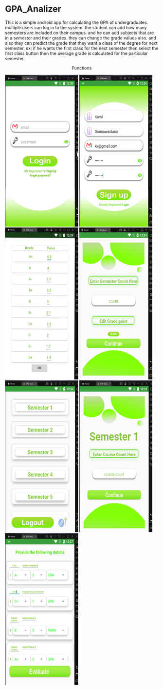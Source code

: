 # GPA_Analizer

<p>This is a simple android app for calculating the GPA of undergraduates. multiple users can log in to the system. the student can add how many semesters are included on their campus. and he can add subjects that are in a semester and their grades. they can change the grade values also. and also they can predict the grade that they want a class of the degree for next semester. ex: if he wants the first class for the next semester then select the first class button then the average grade is calculated for the particular semester.</p>


<p align="center">Functions</p>
<div class="image-container">
<img src="https://raw.githubusercontent.com/Nivesh98/GPA_Analyzer/master/gpaAnalyzer/Screenshot%20(88).png" width="240" height="500">
<img src="https://raw.githubusercontent.com/Nivesh98/GPA_Analyzer/master/gpaAnalyzer/Screenshot%20(89).png" width="240" height="500">
<img src="https://raw.githubusercontent.com/Nivesh98/GPA_Analyzer/master/gpaAnalyzer/Screenshot%20(90).png" width="240" height="500">
<img src="https://raw.githubusercontent.com/Nivesh98/GPA_Analyzer/master/gpaAnalyzer/Screenshot%20(91).png" width="240" height="500">
<img src="https://raw.githubusercontent.com/Nivesh98/GPA_Analyzer/master/gpaAnalyzer/Screenshot%20(92).png" width="240" height="500">
<img src="https://raw.githubusercontent.com/Nivesh98/GPA_Analyzer/master/gpaAnalyzer/Screenshot%20(93).png" width="240" height="500">
<img src="https://raw.githubusercontent.com/Nivesh98/GPA_Analyzer/master/gpaAnalyzer/Screenshot%20(94).png" width="240" height="500">
</div>
                                       
